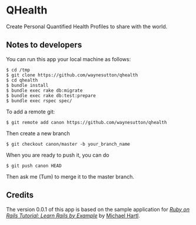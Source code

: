 # QHealth
Create Personal Quantified Health Profiles to share with the world.

## Notes to developers
You can run this app your local machine as follows:

    $ cd /tmp
	$ git clone https://github.com/waynesutton/qhealth
	$ cd qhealth
	$ bundle install
	$ bundle exec rake db:migrate
	$ bundle exec rake db:test:prepare
	$ bundle exec rspec spec/

To add a remote git:

	$ git remote add canon https://github.com/waynesutton/qhealth

Then create a new branch

	$ git checkout canon/master -b your_branch_name

When you are ready to push it, you can do
	
	$ git push canon HEAD

Then ask me (Tum) to merge it to the master branch.

## Credits
The version 0.0.1 of this app is based on the sample application for [*Ruby on Rails Tutorial: Learn Rails by Example*](http://railstutorial.org/) by [Michael Hartl](http://michaelhartl.com/).